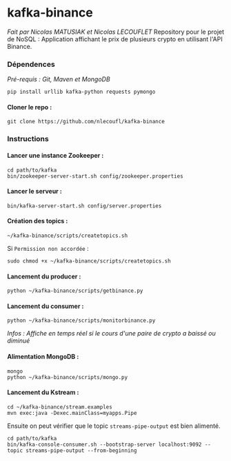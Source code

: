 # kafka-binance
*Fait par Nicolas MATUSIAK et Nicolas LECOUFLET*
Repository pour le projet de NoSQL : Application affichant le prix de plusieurs crypto en utilisant l'API Binance.


### Dépendences 
*Pré-requis : Git, Maven et MongoDB*

    pip install urllib kafka-python requests pymongo
    
#### Cloner le repo :
    git clone https://github.com/nlecoufl/kafka-binance

### Instructions
    
#### Lancer une instance Zookeeper :
    cd path/to/kafka
    bin/zookeeper-server-start.sh config/zookeeper.properties
      
#### Lancer le serveur :
    bin/kafka-server-start.sh config/server.properties
    
#### Création des topics : 
    ~/kafka-binance/scripts/createtopics.sh

Si `Permission non accordée` : 
    
    sudo chmod +x ~/kafka-binance/scripts/createtopics.sh
    
#### Lancement du producer :
    python ~/kafka-binance/scripts/getbinance.py

#### Lancement du consumer : 
    python ~/kafka-binance/scripts/monitorbinance.py
*Infos : Affiche en temps réel si le cours d'une paire de crypto a baissé ou diminué*

#### Alimentation MongoDB :
    mongo
    python ~/kafka-binance/scripts/mongo.py

#### Lancement du Kstream :
    cd ~/kafka-binance/stream.examples
    mvn exec:java -Dexec.mainClass=myapps.Pipe
Ensuite on peut vérifier que le topic `streams-pipe-output` est bien alimenté.

    cd path/to/kafka
    bin/kafka-console-consumer.sh --bootstrap-server localhost:9092 --topic streams-pipe-output --from-beginning

    
